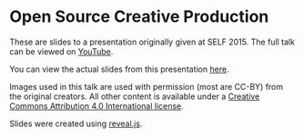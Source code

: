 # Open Source Creative Production

These are slides to a presentation originally given at SELF 2015. The full talk
can be viewed on [YouTube](https://www.youtube.com/watch?v=O99tRsS4PLw).

You can view the actual slides from this presentation [here](http://fweeb.github.io/presentation-oss_creative/).

Images used in this talk are used with permission (most are CC-BY) from the     original creators. All other content is available under a [Creative Commons     Attribution 4.0 International license](http://creativecommons.org/licenses/by/4.0/).

Slides were created using [reveal.js](https://github.com/hakimel/reveal.js).
